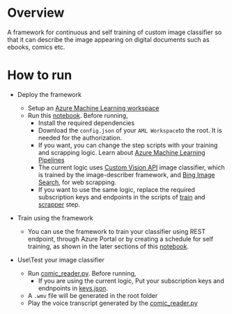 # Overview
A framework for continuous and self training of custom image classifier so that it can describe the image appearing on digital documents such as ebooks, comics etc.

# How to run
- Deploy the framework
  - Setup an [Azure Machine Learning workspace](https://docs.microsoft.com/en-us/azure/machine-learning/service/how-to-manage-workspace)
  - Run this [notebook](image_describer_training_pipeline.ipynb). Before running,
      - Install the required dependencies
      - Download the `config.json` of your `AML Workspace`to the root. It is needed for the authorization. 
      - If you want, you can change the step scripts with your training and scrapping logic. Learn about [Azure Machine Learning Pipelines](https://github.com/Azure/MachineLearningNotebooks/tree/master/how-to-use-azureml/machine-learning-pipelines)
      - The current logic uses [Custom Vision API](https://azure.microsoft.com/en-us/services/cognitive-services/custom-vision-service/) image classifier, which is trained by the image-describer framework, and [Bing Image Search](https://azure.microsoft.com/en-us/services/cognitive-services/bing-image-search-api/), for web scrapping.
      - If you want to use the same logic, replace the required subscription keys and endpoints in the scripts of [train](./train_step) and [scrapper](./image_scrapper_step) step.
      
 - Train using the framework
    - You can use the framework to train your classifier using REST endpoint, through Azure Portal or by creating a schedule for self training, as shown in the later sections of this [notebook](image_describer_training_pipeline.ipynb).
    
 - Use\Test your image classifier 
    - Run [comic_reader.py](comic_reader.py). Before running,
      - If you are using the current logic, Put your subscription keys and endnpoints in [keys.json](keys.json).
    - A `.wmv` file will be generated in the root folder
    - Play the voice transcript generated by the [comic_reader.py](comic_reader.py)
